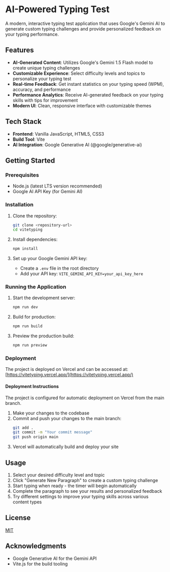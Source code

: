 # AI-Powered Typing Test

A modern, interactive typing test application that uses Google's Gemini AI to generate custom typing challenges and provide personalized feedback on your typing performance.

## Features

- **AI-Generated Content**: Utilizes Google's Gemini 1.5 Flash model to create unique typing challenges
- **Customizable Experience**: Select difficulty levels and topics to personalize your typing test
- **Real-time Feedback**: Get instant statistics on your typing speed (WPM), accuracy, and performance
- **Performance Analytics**: Receive AI-generated feedback on your typing skills with tips for improvement
- **Modern UI**: Clean, responsive interface with customizable themes

## Tech Stack

- **Frontend**: Vanilla JavaScript, HTML5, CSS3
- **Build Tool**: Vite
- **AI Integration**: Google Generative AI (@google/generative-ai)

## Getting Started

### Prerequisites

- Node.js (latest LTS version recommended)
- Google AI API Key (for Gemini AI)

### Installation

1. Clone the repository:
   ```bash
   git clone <repository-url>
   cd vitetyping
   ```

2. Install dependencies:
   ```bash
   npm install
   ```

3. Set up your Google Gemini API key:
   - Create a `.env` file in the root directory
   - Add your API key: `VITE_GEMINI_API_KEY=your_api_key_here`

### Running the Application

1. Start the development server:
   ```bash
   npm run dev
   ```

2. Build for production:
   ```bash
   npm run build
   ```

3. Preview the production build:
   ```bash
   npm run preview
   ```

### Deployment

The project is deployed on Vercel and can be accessed at:
[https://vitetyping.vercel.app/](https://vitetyping.vercel.app/)

#### Deployment Instructions

The project is configured for automatic deployment on Vercel from the main branch.

1. Make your changes to the codebase
2. Commit and push your changes to the main branch:
   ```bash
   git add .
   git commit -m "Your commit message"
   git push origin main
   ```
3. Vercel will automatically build and deploy your site

## Usage

1. Select your desired difficulty level and topic
2. Click "Generate New Paragraph" to create a custom typing challenge
3. Start typing when ready - the timer will begin automatically
4. Complete the paragraph to see your results and personalized feedback
5. Try different settings to improve your typing skills across various content types

## License

[MIT](LICENSE)

## Acknowledgments

- Google Generative AI for the Gemini API
- Vite.js for the build tooling
